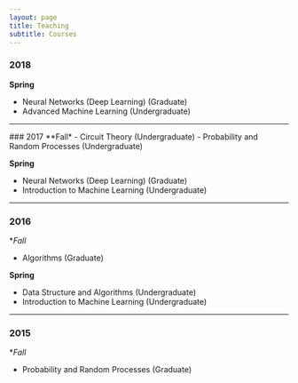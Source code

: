 ```yaml
---
layout: page
title: Teaching
subtitle: Courses
---
```


### 2018 
**Spring**
- Neural Networks (Deep Learning) (Graduate)
- Advanced Machine Learning (Undergraduate)

<hr>
### 2017
**Fall*
- Circuit Theory (Undergraduate) 
- Probability and Random Processes (Undergraduate)

**Spring**
- Neural Networks (Deep Learning) (Graduate)
- Introduction to Machine Learning (Undergraduate)

<hr>

### 2016
**Fall*
- Algorithms (Graduate)

**Spring**
- Data Structure and Algorithms (Undergraduate)
- Introduction to Machine Learning (Undergraduate)

<hr>

### 2015
**Fall*
- Probability and Random Processes (Graduate)


